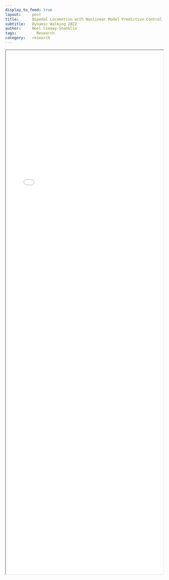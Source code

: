 ```yaml
---
display_to_feed: true
layout:     post
title:      Bipedal Locomotion with Nonlinear Model Predictive Control
subtitle:   Dynamic Walking 2022
author:     Noel Csomay-Shanklin
tags: 		  Research
category:   research
---
```

<!-- Start Writing Below in Markdown -->
<iframe width="100%" height="1670" src="{{ site.baseurl }}/img/DynamicWalkingPoster2022Final.pdf">
